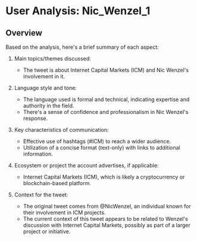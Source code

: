 # User Analysis: Nic_Wenzel_1

## Overview

Based on the analysis, here's a brief summary of each aspect:

1. Main topics/themes discussed:
   - The tweet is about Internet Capital Markets (ICM) and Nic Wenzel's involvement in it.

2. Language style and tone:
   - The language used is formal and technical, indicating expertise and authority in the field.
   - There's a sense of confidence and professionalism in Nic Wenzel's response.

3. Key characteristics of communication:
   - Effective use of hashtags (#ICM) to reach a wider audience.
   - Utilization of a concise format (text-only) with links to additional information.

4. Ecosystem or project the account advertises, if applicable:
   - Internet Capital Markets (ICM), which is likely a cryptocurrency or blockchain-based platform.

5. Context for the tweet:
   - The original tweet comes from @NicWenzel, an individual known for their involvement in ICM projects.
   - The current context of this tweet appears to be related to Wenzel's discussion with Internet Capital Markets, possibly as part of a larger project or initiative.